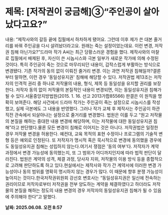 # **제목: [저작권이 궁금해]③“주인공이 살아났다고요?”**

  내용: “제작사와의 갈등 끝에 집필에서 하차하게 됐어요. 그런데 이후 제가 쓴 대본 줄거리를 바꿔 주인공을 다시 살려놨더라고요. 원래는 죽는 설정이었는데요. 이런 변경, 저작권 침해 아닌가요?”드라마 작가 A씨는 최근 당황스러운 경험을 했다. 제작사와의 마찰로 집필에서 배제된 후, 자신이 쓴 시놉시스와 극본 일부가 새로운 작가에 의해 수정된 것이다. 특히 주인공이 죽는 것으로 마무리되던 내용이, 갑작스럽게 부활하는 방식으로 변경됐다. 기존 작가의 동의 없이 이뤄진 줄거리 변경. 이는 과연 저작권 침해일까?결론부터 말하면, 이런 경우 '동일성유지권' 침해에 해당할 수 있다. 저작권법 제13조는 저작자의 인격적 권리 중 하나로 저작물의 내용, 형식, 제목 등 동일성을 유지할 권리를 보장한다. 저작자 동의 없이 저작물의 본질적인 내용이 변경되면, 이는 동일성유지권 침해가 될 수 있다.서울중앙지방법원(2015. 1. 16. 선고 2013가합85566) 판결은 이 원칙을 명확히 보여준다. 해당 사건에서 드라마 작가는 주인공이 죽는 설정으로 시놉시스를 작성했고, 실제 극본에도 그 내용을 반영했다. 그러나 작가 교체 후 제작사는 주인공이 하관 직전 관속에서 되살아나는 설정으로 줄거리를 변경했다. 법원은 이를 두고 “원고 저작물의 본질을 해하는 중대한 내용 변경에 해당하며, 이는 저작물에 대한 동일성유지권 침해”라고 판단했다.물론 모든 변경이 침해로 이어지는 것은 아니다. 저작권법은 일정한 경우 저작물 변경을 허용한다. 예컨대, 교육 목적의 표현 수정이나 프로그램의 기술적 변형 등은 예외로 인정된다. 또 저작자가 명시적 혹은 묵시적으로 변경에 동의했을 경우에도 동일성유지권 침해는 성립하지 않는다.여기서 쟁점은 '동의 여부'다. 저작자가 계약 과정에서 변경 가능성에 동의했는지, 또 그 범위가 어디까지인지에 따라 법적 판단이 달라진다. 법원은 계약의 성격, 체결 과정, 당사자 지위, 저작물의 이용 방식 등을 종합적으로 고려해 판단하도록 하고 있다.현실에서는 제작사와 작가 간 계약서에 이러한 변경 가능성이나 동의 범위를 명확히 명시하지 않는 경우가 많다. 이 때문에 향후 분쟁 가능성이 높아지는 것이다.한국저작권위원회 강선호 변호사는 “동일성유지권은 일신에 전속하는 권리이므로 저작자로부터 저작권을 전부 양도하는 계약을 체결하였다고 하더라도 저작물의 본질을 해하는 정도의 내용 변경의 경우 저작자의 동일성유지권 침해가 될 수 있음에 주의해야 한다”고 말했다.

  **날짜: 2025.06.08. 오전 8:57**